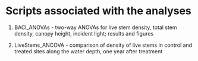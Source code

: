 # Scripts associated with the analyses

1. BACI_ANOVAs - two-way ANOVAs for live stem density, total stem density, canopy height, incident light; results and figures

2. LiveStems_ANCOVA - comparison of density of live stems in control and treated sites along the water depth, one year after treatment
